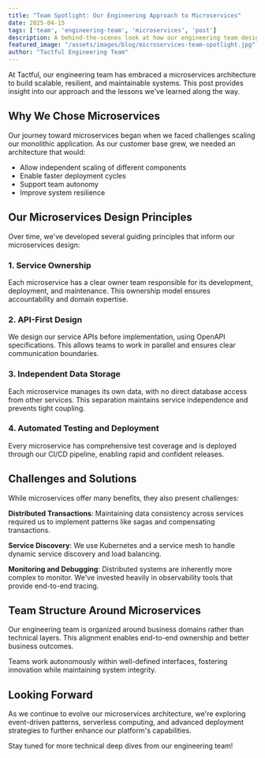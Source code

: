 ```yaml
---
title: "Team Spotlight: Our Engineering Approach to Microservices"
date: 2025-04-15
tags: ['team', 'engineering-team', 'microservices', 'post']
description: A behind-the-scenes look at how our engineering team designs and maintains microservices architecture
featured_image: "/assets/images/blog/microservices-team-spotlight.jpg"
author: "Tactful Engineering Team"
---
```


At Tactful, our engineering team has embraced a microservices architecture to build scalable, resilient, and maintainable systems. This post provides insight into our approach and the lessons we've learned along the way.

## Why We Chose Microservices

Our journey toward microservices began when we faced challenges scaling our monolithic application. As our customer base grew, we needed an architecture that would:

- Allow independent scaling of different components
- Enable faster deployment cycles
- Support team autonomy
- Improve system resilience

## Our Microservices Design Principles

Over time, we've developed several guiding principles that inform our microservices design:

### 1. Service Ownership

Each microservice has a clear owner team responsible for its development, deployment, and maintenance. This ownership model ensures accountability and domain expertise.

### 2. API-First Design

We design our service APIs before implementation, using OpenAPI specifications. This allows teams to work in parallel and ensures clear communication boundaries.

### 3. Independent Data Storage

Each microservice manages its own data, with no direct database access from other services. This separation maintains service independence and prevents tight coupling.

### 4. Automated Testing and Deployment

Every microservice has comprehensive test coverage and is deployed through our CI/CD pipeline, enabling rapid and confident releases.

## Challenges and Solutions

While microservices offer many benefits, they also present challenges:

**Distributed Transactions**: Maintaining data consistency across services required us to implement patterns like sagas and compensating transactions.

**Service Discovery**: We use Kubernetes and a service mesh to handle dynamic service discovery and load balancing.

**Monitoring and Debugging**: Distributed systems are inherently more complex to monitor. We've invested heavily in observability tools that provide end-to-end tracing.

## Team Structure Around Microservices

Our engineering team is organized around business domains rather than technical layers. This alignment enables end-to-end ownership and better business outcomes.

Teams work autonomously within well-defined interfaces, fostering innovation while maintaining system integrity.

## Looking Forward

As we continue to evolve our microservices architecture, we're exploring event-driven patterns, serverless computing, and advanced deployment strategies to further enhance our platform's capabilities.

Stay tuned for more technical deep dives from our engineering team!